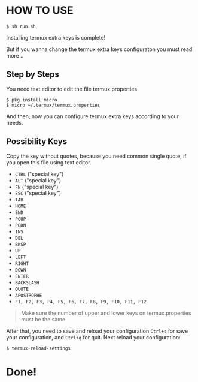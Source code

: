 # HOW TO USE

    $ sh run.sh

Installing termux extra keys is complete!

But if you wanna change the termux extra keys configuraton
you must read more ..

## Step by Steps

You need text editor to edit the file termux.properties

    $ pkg install micro
    $ micro ~/.termux/termux.properties

And then, now you can configure termux extra keys 
according to your needs.

## Possibility Keys

Copy the key without quotes, because you need common single quote, 
if you open this file using text editor.

* `CTRL` ("special key")
* `ALT` ("special key")
* `FN` ("special key")
* `ESC` ("special key")
* `TAB`
* `HOME`
* `END`
* `PGUP`
* `PGDN`
* `INS`
* `DEL`
* `BKSP`
* `UP`
* `LEFT`
* `RIGHT`
* `DOWN`
* `ENTER`
* `BACKSLASH`
* `QUOTE`
* `APOSTROPHE`
* `F1, F2, F3, F4, F5, F6, F7, F8, F9, F10, F11, F12`

> Make sure the number of upper and lower keys on termux.properties must be the same

After that, you need to save and reload your configuration
`Ctrl+s` for save your configuration, and `Ctrl+q` for quit.
Next reload your configuration:

    $ termux-reload-settings

# Done!